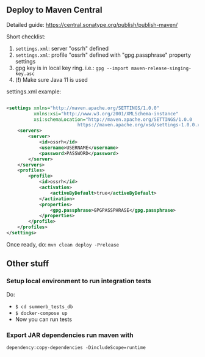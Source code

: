 ## Deploy to Maven Central
Detailed guide: https://central.sonatype.org/publish/publish-maven/

Short checklist:

 1. `settings.xml`: server "ossrh" defined
 1. `settings.xml`: profile "ossrh" defined with "gpg.passphrase" property settings
 1. gpg key is in local key ring. i.e.: `gpg --import maven-release-singing-key.asc`
 1. (**!**) Make sure Java 11 is used

settings.xml example:

```xml

<settings xmlns="http://maven.apache.org/SETTINGS/1.0.0"
          xmlns:xsi="http://www.w3.org/2001/XMLSchema-instance"
          xsi:schemaLocation="http://maven.apache.org/SETTINGS/1.0.0
                          https://maven.apache.org/xsd/settings-1.0.0.xsd">
    <servers>
        <server>
            <id>ossrh</id>
            <username>USERNAME</username>
            <password>PASSWORD</password>
        </server>
    </servers>
    <profiles>
        <profile>
            <id>ossrh</id>
            <activation>
                <activeByDefault>true</activeByDefault>
            </activation>
            <properties>
                <gpg.passphrase>GPGPASSPHRASE</gpg.passphrase>
            </properties>
        </profile>
    </profiles>
</settings>
```

Once ready, do: `mvn clean deploy -Prelease`

## Other stuff
### Setup local environment to run integration tests
Do:

 * `$ cd summerb_tests_db`
 * `$ docker-compose up`
 * Now you can run tests

### Export JAR dependencies run maven with 
`dependency:copy-dependencies -DincludeScope=runtime`
